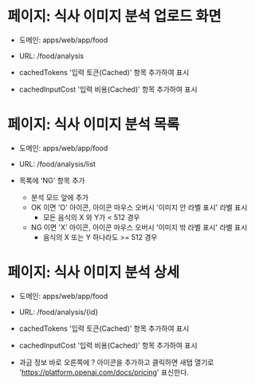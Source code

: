 # 페이지: 식사 이미지 분석 업로드 화면

- 도메인: apps/web/app/food
- URL: /food/analysis

- cachedTokens '입력 토큰(Cached)' 항목 추가하여 표시
- cachedInputCost '입력 비용(Cached)' 항목 추가하여 표시

# 페이지: 식사 이미지 분석 목록

- 도메인: apps/web/app/food
- URL: /food/analysis/list

- 목록에 'NG' 항목 추가
  - 분석 모드 앞에 추가
  - OK 이면 'O' 아이콘, 아이콘 마우스 오버시 '이미지 안 라벨 표시' 라벨 표시
    - 모든 음식의 X 와 Y가 < 512 경우 
  - NG 이면 'X' 아이콘, 아이콘 마우스 오버시 '이미지 밖 라벨 표시' 라벨 표시
    - 음식의 X 또는 Y 하나라도 >= 512 경우

# 페이지: 식사 이미지 분석 상세

- 도메인: apps/web/app/food
- URL: /food/analysis/{id}

- cachedTokens '입력 토큰(Cached)' 항목 추가하여 표시
- cachedInputCost '입력 비용(Cached)' 항목 추가하여 표시

- 과금 정보 바로 오른쪽에 ? 아이콘을 추가하고 클릭하면 새탭 열기로 'https://platform.openai.com/docs/pricing' 표신한다.

